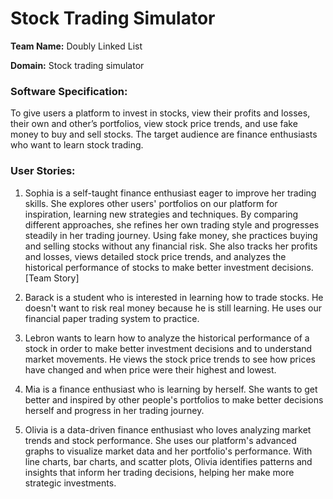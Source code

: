 # Stock Trading Simulator

**Team Name:** Doubly Linked List

**Domain:** Stock trading simulator

### **Software Specification:**
To give users a platform to invest in stocks, view their profits and losses, their own and other’s portfolios, view stock price trends, and use fake money to buy and sell stocks. The target audience are finance enthusiasts who want to learn stock trading. 

### **User Stories:**
1. Sophia is a self-taught finance enthusiast eager to improve her trading skills. She explores other users' portfolios on our platform for inspiration, learning new strategies and techniques. By comparing different approaches, she refines her own trading style and progresses steadily in her trading journey. Using fake money, she practices buying and selling stocks without any financial risk. She also tracks her profits and losses, views detailed stock price trends, and analyzes the historical performance of stocks to make better investment decisions. [Team Story]

2. Barack is a student who is interested in learning how to trade stocks. He doesn't want to risk real money because he is still learning. He uses our financial paper trading system to practice.

3. Lebron wants to learn how to analyze the historical performance of a stock in order to make better investment decisions and to understand market movements. He views the stock price trends to see how prices have changed and when price were their highest and lowest.

4. Mia is a finance enthusiast who is learning by herself. She wants to get better and inspired by other people's portfolios to make better decisions herself and progress in her trading journey.

5. Olivia is a data-driven finance enthusiast who loves analyzing market trends and stock performance. She uses our platform's advanced graphs to visualize market data and her portfolio's performance. With line charts, bar charts, and scatter plots, Olivia identifies patterns and insights that inform her trading decisions, helping her make more strategic investments.


